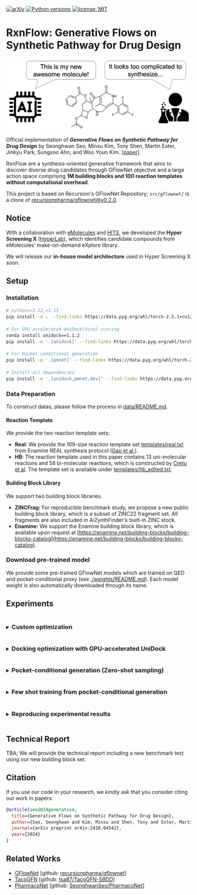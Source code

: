 [![arXiv](https://img.shields.io/badge/arXiv-1234.56789-b31b1b.svg)](https://arxiv.org/abs/2410.04542)
[![Python versions](https://img.shields.io/badge/Python-3.10%2B-blue)](https://www.python.org/downloads/)
[![license: MIT](https://img.shields.io/badge/License-MIT-purple.svg)](LICENSE)

# RxnFlow: Generative Flows on Synthetic Pathway for Drug Design

<img src="image/overview.png" width=600>

Official implementation of **_Generative Flows on Synthetic Pathway for Drug Design_** by Seonghwan Seo, Minsu Kim, Tony Shen, Martin Ester, Jinkyu Park, Sungsoo Ahn, and Woo Youn Kim. [[paper](https://arxiv.org/abs/2410.04542)]

RxnFlow are a synthesis-oriented generative framework that aims to discover diverse drug candidates through GFlowNet objective and a large action space comprising **1M building blocks and 100 reaction templates without computational overhead**.

This project is based on Recursion's GFlowNet Repository; `src/gflownet/` is a clone of [recursionpharma/gflownet@v0.2.0](https://github@v0.2.0.com/recursionpharma/gflownet/tree/v0@v0.2.0.2@v0.2.0.0).

<!-- Since we constantly improve it, current version does not reproduce the same results as the paper. You can access the reproducing codes and scripts from [tag: paper-archive](https://github.com/SeonghwanSeo/RxnFlow/tree/paper-archive). -->

## Notice

With a collaboration with [eMolecules](https://www.emolecules.com) and [HITS](https://hits.ai/index_en.html), we developed the **Hyper Screening X** ([HyperLab](https://hyperlab.ai/en/)), which identifies candidate compounds from eMolecules' make-on-demand eXplore library.

We will release our **in-house model architecture** used in Hyper Screening X soon.

## Setup

### Installation

```bash
# python>=3.12,<3.13
pip install -e . --find-links https://data.pyg.org/whl/torch-2.5.1+cu121.html

# For GPU-accelerated UniDock(Vina) scoring.
conda install unidock==1.1.2
pip install -e '.[unidock]' --find-links https://data.pyg.org/whl/torch-2.5.1+cu121.html

# For Pocket conditional generation
pip install -e '.[pmnet]' --find-links https://data.pyg.org/whl/torch-2.5.1+cu121.html

# Install all dependencies
pip install -e '.[unidock,pmnet,dev]' --find-links https://data.pyg.org/whl/torch-2.5.1+cu121.html
```

### Data Preparation

To construct datas, please follow the process in [data/README.md](data/README.md).

#### Reaction Template

We provide the two reaction template sets:

- **Real**: We provide the 109-size reaction template set [templates/real.txt](templates/real.txt) from Enamine REAL synthesis protocol ([Gao et al.](https://github.com/wenhao-gao/synformer)).
- **HB**: The reaction template used in this paper contains 13 uni-molecular reactions and 58 bi-molecular reactions, which is constructed by [Cretu et al](https://github.com/mirunacrt/synflownet). The template set is available under [templates/hb_edited.txt](template/hb_edited.txt).

#### Building Block Library

We support two building block libraries.

- **ZINCFrag:** For reproducible benchmark study, we propose a new public building block library, which is a subset of ZINC22 fragment set. All fragments are also included in AiZynthFinder's built-in ZINC stock.
- **Enamine:** We support the Enamine building block library, which is available upon request at [https://enamine.net/building-blocks/building-blocks-catalog](https://enamine.net/building-blocks/building-blocks-catalog).

### Download pre-trained model

We provide some pre-trained GFlowNet models which are trained on QED and pocket-conditional proxy (see [./weights/README.md](weights/README.md)).
Each model weight is also automatically downloaded through its name.

## Experiments

<details>
<summary><h3 style="display:inline-block">Custom optimization</h3></summary>

If you want to train RxnFlow with your custom reward function, you can use the base classes from `rxnflow.base`. The reward should be **Non-negative**.

Example codes are provided in [`src/rxnflow/tasks/`](src/rxnflow/tasks) and [`scripts/examples/`](scripts/examples).

- Single-objective optimization

  You can find example codes in [`seh.py`](src/rxnflow/tasks/seh.py) and [`unidock_vina.py`](src/rxnflow/tasks/unidock_vina.py).

  ```python
  import torch
  from rdkit.Chem import Mol, QED
  from gflownet import ObjectProperties
  from rxnflow.base import RxnFlowTrainer, RxnFlowSampler, BaseTask

  class QEDTask(BaseTask):
      def compute_obj_properties(self, mols: list[Chem.Mol]) -> tuple[ObjectProperties, torch.Tensor]:
          is_valid = [filter_fn(mol) for mol in mols] # True for valid objects
          is_valid_t = torch.tensor(is_valid, dtype=torch.bool)
          valid_mols = [mol for mol, valid in zip(mols, is_valid) if valid]
          fr = torch.tensor([QED.qed(mol) for mol in valid_mols], dtype=torch.float)
          fr = fr.reshape(-1, 1) # reward dimension should be [Nvalid, Nprop]
          return ObjectProperties(fr), is_valid_t

  class QEDTrainer(RxnFlowTrainer):  # For online training
      def setup_task(self):
          self.task = QEDTask(self.cfg)

  class QEDSampler(RxnFlowSampler):  # Sampling with trained GFlowNet
      def setup_task(self):
          self.task = QEDTask(self.cfg)
  ```

- Multi-objective optimization (Multiplication-based)

  You can perform multi-objective optimization by designing the reward function as follows:

  $$R(x) = \prod R_{prop}(x)$$

  You can find example codes in [`unidock_vina_moo.py`](src/rxnflow/tasks/unidock_vina_moo.py) and [`multi_pocket.py`](src/rxnflow/tasks/multi_pocket.py).

- Multi-objective optimization (Multi-objective GFlowNets (MOGFN))

  You can find example codes in [`seh_moo.py`](src/rxnflow/tasks/seh_moo.py) and [`unidock_vina_mogfn.py`](src/rxnflow/tasks/unidock_vina_mogfn.py).

  ```python
  import torch
  from rdkit.Chem import Mol as RDMol
  from gflownet import ObjectProperties
  from rxnflow.base import RxnFlowTrainer, RxnFlowSampler, BaseTask

  class MOGFNTask(BaseTask):
      is_moo=True
      def compute_obj_properties(self, mols: list[RDMol]) -> tuple[ObjectProperties, torch.Tensor]:
          is_valid = [filter_fn(mol) for mol in mols]
          is_valid_t = torch.tensor(is_valid, dtype=torch.bool)
          valid_mols = [mol for mol, valid in zip(mols, is_valid) if valid]
          fr1 = torch.tensor([reward1(mol) for mol in valid_mols], dtype=torch.float)
          fr2 = torch.tensor([reward2(mol) for mol in valid_mols], dtype=torch.float)
          fr = torch.stack([fr1, fr2], dim=-1)
          assert fr.shape == (len(valid_mols), self.num_objectives)
          return ObjectProperties(fr), is_valid_t

  class MOOTrainer(RxnFlowTrainer):  # For online training
      def set_default_hps(self, base: Config):
          super().set_default_hps(base)
          base.task.moo.objectives = ["obj1", "obj2"] # set the objective names

      def setup_task(self):
          self.task = MOGFNTask(self.cfg)

  class MOOSampler(RxnFlowSampler):  # Sampling with trained GFlowNet
      def setup_task(self):
          self.task = MOGFNTask(self.cfg)
  ```

- Finetuning a pre-trained model (non-MOGFN)

  We observed that pre-training can be helpful for initial model training.
  It can be done by setting `config.pretrained_model_path`:

  ```python
  from rxnflow.utils.download import download_pretrained_weight

  # download GFN (temperature=U(0,64)) trained on qed reward
  qed_model_path = download_pretrained_weight('qed-unif-0-64')
  config.pretrained_model_path = qed_model_path
  ```

</details>

<details>
<summary><h3 style="display:inline-block"> Docking optimization with GPU-accelerated UniDock</h3></summary>

#### Single-objective optimization

To train GFlowNet with Vina score using GPU-accelerated [UniDock](https://pubs.acs.org/doi/10.1021/acs.jctc.2c01145), run:

```bash
python scripts/opt_unidock.py -h
python scripts/opt_unidock.py \
  --env_dir <Environment directory> \
  --out_dir <Output directory> \
  -n <Num iterations (64 molecules per iterations; default: 1000)> \
  -p <Protein PDB path> \
  -c <Center X> <Center Y> <Center Z> \
  -l <Reference ligand, required if center is empty. > \
  -s <Size X> <Size Y> <Size Z> \
  --search_mode <Unidock mode; choice=(fast, balance, detail); default: fast> \
  --filter <Drug filter; choice=(lipinski, veber, null); default: lipinski> \
  --subsampling_ratio <Subsample ratio; memory-variance trade-off; default: 0.02> \
  --pretrained_model <Pretrained model path; optional>
```

#### Multi-objective optimization

To perform multi-objective optimization for Vina and QED, we provide two reward designs:

- Multiplication-based Reward:

  $$R(x) = \text{QED}(x) \times \widehat{\text{Vina}}(x)$$

  ```bash
  python scripts/opt_unidock_moo.py -h
  ```

- Multi-objective GFlowNet (MOGFN):

  $$R(x;\alpha) = \alpha \text{QED}(x) + (1-\alpha) \widehat{\text{Vina}}(x)$$

  ```bash
  python scripts/opt_unidock_mogfn.py -h
  ```

#### Example (KRAS G12C mutation)

- Use center coordinates

  ```bash
  python scripts/opt_unidock.py -o ./log/kras --filter veber \
    -p ./data/examples/6oim_protein.pdb -c 1.872 -8.260 -1.361
  ```

- Use center of the reference ligand

  ```bash
  python scripts/opt_unidock_mogfn.py -o ./log/kras_moo \
    -p ./data/examples/6oim_protein.pdb -l ./data/examples/6oim_ligand.pdb
  ```

- Use pretrained model (see [weights/README.md](weights/README.md))

  We provided pretrained model trained on QED for non-MOGFN :

  ```bash
  # fine-tune pretrained model
  python scripts/opt_unidock.py ... --pretrained_model 'qed-unif-0-64'
  python scripts/opt_unidock_moo.py ... --pretrained_model 'qed-unif-0-64'
  ```

</details>

<details>
<summary><h3 style="display:inline-block"> Pocket-conditional generation (Zero-shot sampling)</h3></summary>

#### Sampling

Sample high-affinity molecules in a zero-shot manner (no training iterations):

```bash
python scripts/sampling_zeroshot.py \
  --model_path <Checkpoint path; default: qvina-unif-0-64> \
  --env_dir <Environment directory> \
  -p <Protein PDB path> \
  -c <Center X> <Center Y> <Center Z> \
  -l <Reference ligand, required if center is empty. > \
  -o <Output path: `smi|csv`> \
  -n <Num samples (default: 100)> \
  --subsampling_ratio <Subsample ratio; memory-variance trade-off; default: 0.1> \
  --cuda
```

**Example (KRAS G12C mutation)**

- `csv`: save molecules with their rewards (GPU is recommended)

  ```bash
  python scripts/sampling_zeroshot.py -o out.csv -p ./data/examples/6oim_protein.pdb -c 1.872 -8.260 -1.361 --cuda
  ```

- `smi`: save molecules only (CPU: 0.06s/mol, GPU: 0.04s/mol)

  ```bash
  python scripts/sampling_zeroshot.py -o out.smi -p ./data/examples/6oim_protein.pdb -l ./data/examples/6oim_ligand.pdb
  ```

#### Training

To train model, pocket database should be constructed. Please refer [data/](./data/).

For reward function, we used proxy model [[github](https://github.com/SeonghwanSeo/PharmacoNet/tree/main/src/pmnet_appl)] to estimate QuickVina docking score.

```bash
python scripts/train_pocket_conditional.py \
  --env_dir <Environment directory> \
  --out_dir <Output directory> \
  --batch_size <Batch size; memory-variance trade-off; default: 64> \
  --subsampling_ratio <Subsample ratio; memory-variance trade-off; default: 0.02>
```

</details>

<details>
<summary><h3 style="display:inline-block">Few shot training from pocket-conditional generation</h3></summary>

We can do few-shot training for a single pocket by fine-tuning the pocket conditional GFlowNet.
Pocket embedding and action embedding are frozen, so we can use higher subsampling ratio.

```bash
python scripts/few_shot_unidock_moo.py \
  --env_dir <Environment directory> \
  --out_dir <Output directory> \
  --pretrained_model <Pretrained model path; default: qvina-unif-0-64> \
  -n <Num iterations (64 molecules per iterations; default: 1000)> \
  -p <Protein PDB path> \
  -c <Center X> <Center Y> <Center Z> \
  -l <Reference ligand, required if center is empty. > \
  -s <Size X> <Size Y> <Size Z> \
  --search_mode <Unidock mode; choice=(fast, balance, detail); default: fast> \
  --subsampling_ratio <Subsample ratio; memory-variance trade-off; default: 0.04>
```

</details>

<details>
<summary><h3 style="display:inline-block">Reproducing experimental results</h3></summary>

The training/sampling scripts are provided in `experiments/`.

**_NOTE_**: Current version do not fully reproduce the paper result. Please switch to [tag: paper-archive](https://github.com/SeonghwanSeo/RxnFlow/tree/paper-archive).

</details>

## Technical Report

TBA; We will provide the technical report including a new benchmark test using our new building block set.

## Citation

If you use our code in your research, we kindly ask that you consider citing our work in papers:

```bibtex
@article{seo2024generative,
  title={Generative Flows on Synthetic Pathway for Drug Design},
  author={Seo, Seonghwan and Kim, Minsu and Shen, Tony and Ester, Martin and Park, Jinkyoo and Ahn, Sungsoo and Kim, Woo Youn},
  journal={arXiv preprint arXiv:2410.04542},
  year={2024}
}
```

## Related Works

- [GFlowNet](https://arxiv.org/abs/2106.04399) [github: [recursionpharma/gflownet](https://github.com/recursionpharma/gflownet)]
- [TacoGFN](https://arxiv.org/abs/2310.03223) [github: [tsa87/TacoGFN-SBDD](https://github.com/tsa87/TacoGFN-SBDD)]
- [PharmacoNet](https://arxiv.org/abs/2310.00681) [github: [SeonghwanSeo/PharmacoNet](https://github.com/SeonghwanSeo/PharmacoNet)]
